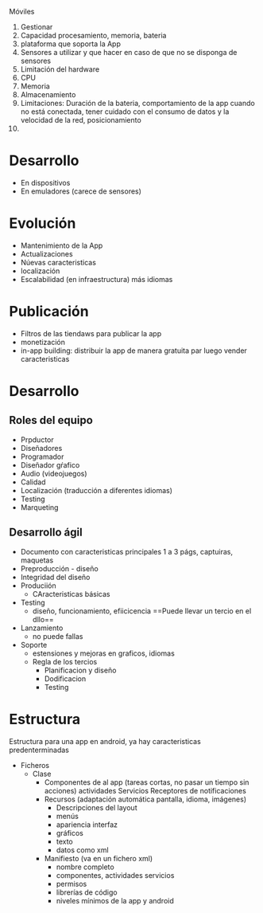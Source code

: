 Móviles
1. Gestionar
2. Capacidad procesamiento, memoria, bateria
3. plataforma que soporta la App
4. Sensores a utilizar y que hacer en caso de que no se disponga de sensores
5. Limitación del hardware
6. CPU
7. Memoria
8. Almacenamiento
9. Limitaciones: Duración de la bateria, comportamiento de la app cuando no está conectada, tener cuidado con el consumo de datos y la velocidad de la red, posicionamiento
10. 


# Desarrollo

- En dispositivos
- En emuladores (carece de sensores)


# Evolución

- Mantenimiento de la App
- Actualizaciones
- Núevas caracteristicas
- localización
- Escalabilidad (en infraestructura) más idiomas

# Publicación

- Filtros de las tiendaws para publicar la app
- monetización
- in-app building: distribuir la app de manera gratuita par luego vender caracteristicas



# Desarrollo

## Roles del equipo

- Prpductor
- Diseñadores
- Programador
- Diseñador gŕafico
- Audio (videojuegos)
- Calidad
- Localización (traducción a diferentes idiomas)
- Testing
- Marqueting

## Desarrollo ágil

- Documento con caracteristicas principales 1 a 3 págs, captuiras, maquetas
- Preproducción - diseño
- Integridad del diseño
- Produciión
	- CAracteristicas básicas
- Testing
	- diseño, funcionamiento, efiicicencia ==Puede llevar un tercio en el dllo==
- Lanzamiento
	- no puede fallas
- Soporte 
	- estensiones y mejoras en graficos, idiomas
	- Regla de los tercios
		- Planificacion y diseño
		- Dodificacion
		- Testing



# Estructura
Estructura para una app en android, ya hay caracteristicas predenterminadas

- Ficheros
	-  Clase
		- Componentes de al app (tareas cortas, no pasar un tiempo sin acciones)
			 actividades
			 Servicios
			 Receptores de notificaciones
		- Recursos (adaptación automática pantalla, idioma, imágenes)
			- Descripciones del layout
			- menús
			- apariencia interfaz
			- gráficos
			- texto
			- datos como xml
		- Manifiesto (va en un fichero xml)
			- nombre completo
			- componentes, actividades servicios
			- permisos
			- librerías de código
			- niveles mínimos de la app y android